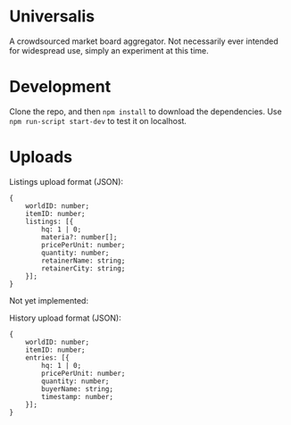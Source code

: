 # Universalis
A crowdsourced market board aggregator. Not necessarily ever intended for widespread use, simply an experiment at this time.

# Development
Clone the repo, and then `npm install` to download the dependencies. Use `npm run-script start-dev` to test it on localhost.

# Uploads
Listings upload format (JSON):

```
{
    worldID: number;
    itemID: number;
    listings: [{
        hq: 1 | 0;
        materia?: number[];
        pricePerUnit: number;
        quantity: number;
        retainerName: string;
        retainerCity: string;
    }];
}
```

Not yet implemented:

History upload format (JSON):

```
{
    worldID: number;
    itemID: number;
    entries: [{
        hq: 1 | 0;
        pricePerUnit: number;
        quantity: number;
        buyerName: string;
        timestamp: number;
    }];
}
```
